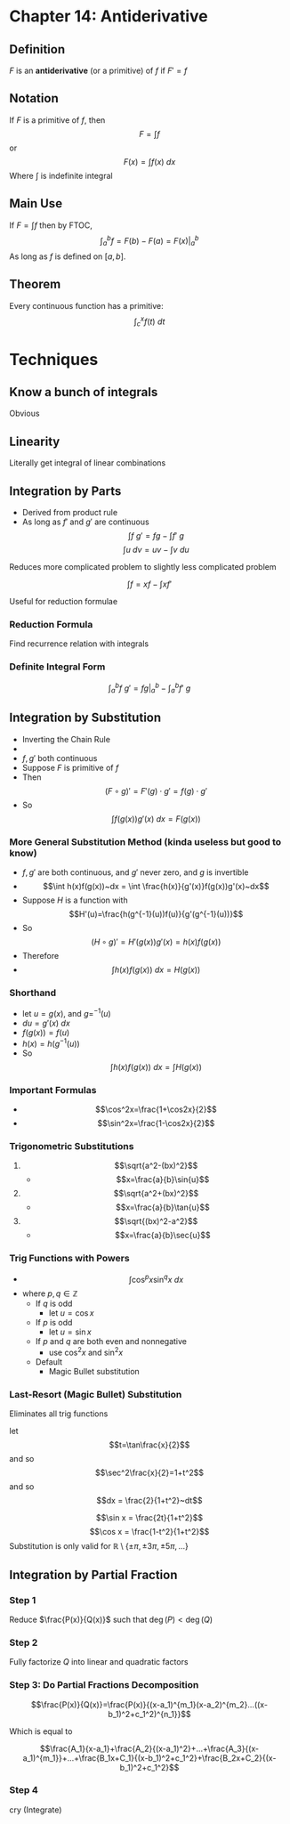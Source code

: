 # Chapter 14: Antiderivative
## Definition
$F$ is an **antiderivative** (or a primitive) of $f$ if $F'=f$

## Notation
If $F$ is a primitive of $f$, then 
	$$F = \int f$$
	or
	$$F(x) = \int f(x)~dx$$
Where $\int$ is indefinite integral

## Main Use
If $F=\int f$ then by FTOC,
	$$\int_a^bf = F(b)-F(a)=F(x)|_a^b$$
As long as $f$ is defined on $[a,b]$.

## Theorem
Every continuous function has a primitive:
	$$\int_c^x f(t)~dt$$

# Techniques
## Know a bunch of integrals
Obvious

## Linearity
Literally get integral of linear combinations

## Integration by Parts
* Derived from product rule
* As long as $f'$ and $g'$ are continuous
$$\int f~g' = fg - \int f'~g$$
$$\int u~dv = uv - \int v~du$$

Reduces more complicated problem to slightly less complicated problem

$$\int f = xf - \int xf'$$

Useful for reduction formulae

### Reduction Formula
Find recurrence relation with integrals

### Definite Integral Form
$$\int_a^b f~g' = fg|_a^b - \int_a^b f'~g$$

## Integration by Substitution
* Inverting the Chain Rule
* 
* $f,g'$ both continuous
* Suppose $F$ is primitive of $f$
* Then $$(F\circ g)'= F'(g)\cdot g'=f(g)\cdot g'$$
* So $$\int f(g(x))g'(x)~dx=F(g(x))$$

### More General Substitution Method (kinda useless but good to know)
* $f,g'$ are both continuous, and $g'$ never zero, and $g$ is invertible
* $$\int h(x)f(g(x))~dx = \int \frac{h(x)}{g'(x)}f(g(x))g'(x)~dx$$
* Suppose $H$ is a function with $$H'(u)=\frac{h(g^{-1}(u))f(u)}{g'(g^{-1}(u))}$$
* So $$(H\circ g)'=H'(g(x))g'(x)=h(x)f(g(x))$$
* Therefore
* $$\int h(x)f(g(x))~dx = H(g(x))$$

### Shorthand
* let $u=g(x)$, and $g=^{-1}(u)$
* $du = g'(x)~dx$
* $f(g(x))=f(u)$
* $h(x) = h(g^{-1}(u))$
* So $$\int h(x)f(g(x))~dx=\int H(g(x))$$

### Important Formulas
* $$\cos^2x=\frac{1+\cos2x}{2}$$
* $$\sin^2x=\frac{1-\cos2x}{2}$$

### Trigonometric Substitutions
1. $$\sqrt{a^2-(bx)^2}$$
	* $$x=\frac{a}{b}\sin{u}$$
2. $$\sqrt{a^2+(bx)^2}$$ 
	* $$x=\frac{a}{b}\tan{u}$$
3. $$\sqrt{(bx)^2-a^2}$$ 
	* $$x=\frac{a}{b}\sec{u}$$

### Trig Functions with Powers
* $$\int\cos^px\sin^qx~dx$$
* where $p,q\in\mathbb{Z}$
	* If $q$ is odd
		* let $u = \cos x$
	* If $p$ is odd
		* let $u = \sin x$
	* If $p$ and $q$ are both even and nonnegative
		* use $\cos^2x$ and $\sin^2x$
	* Default
		* Magic Bullet substitution

### Last-Resort (Magic Bullet) Substitution
Eliminates all trig functions

let $$t=\tan\frac{x}{2}$$
and so $$\sec^2\frac{x}{2}=1+t^2$$
and so $$dx = \frac{2}{1+t^2}~dt$$

$$\sin x = \frac{2t}{1+t^2}$$
$$\cos x = \frac{1-t^2}{1+t^2}$$
Substitution is only valid for $\mathbb{R}\setminus\{\pm\pi,\pm3\pi,\pm5\pi,...\}$

## Integration by Partial Fraction
### Step 1
Reduce $\frac{P(x)}{Q(x)}$ such that $\deg(P)<\deg(Q)$

### Step 2
Fully factorize $Q$ into linear and quadratic factors

### Step 3: Do Partial Fractions Decomposition

$$\frac{P(x)}{Q(x)}=\frac{P(x)}{(x-a_1)^{m_1}(x-a_2)^{m_2}...((x-b_1)^2+c_1^2)^{n_1}}$$

Which is equal to

$$\frac{A_1}{x-a_1}+\frac{A_2}{(x-a_1)^2}+...+\frac{A_3}{(x-a_1)^{m_1}}+...+\frac{B_1x+C_1}{(x-b_1)^2+c_1^2}+\frac{B_2x+C_2}{(x-b_1)^2+c_1^2}$$

### Step 4
cry (Integrate)
